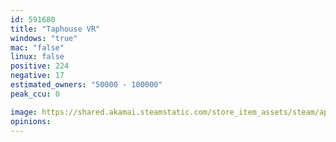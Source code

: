 ```yaml
---
id: 591680
title: "Taphouse VR"
windows: "true"
mac: "false"
linux: false
positive: 224
negative: 17
estimated_owners: "50000 - 100000"
peak_ccu: 0

image: https://shared.akamai.steamstatic.com/store_item_assets/steam/apps/591680/header.jpg?t=1726779053
opinions:
---
```

